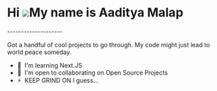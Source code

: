 Hi ![](https://user-images.githubusercontent.com/18350557/176309783-0785949b-9127-417c-8b55-ab5a4333674e.gif)My name is Aaditya Malap
=====================================================================================================================================

<FrontEnd Developer>
--------------------

Got a handful of cool projects to go through. My code might just lead to world peace someday.

*   🧠  I'm learning Next.JS
*   🤝  I'm open to collaborating on Open Source Projects
*   ⚡  KEEP GRIND ON I guess...
